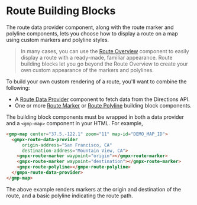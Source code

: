 # Route Building Blocks

The route data provider component, along with the route marker and polyline components, lets you choose how to display a route on a map using custom markers and polyline styles.

> In many cases, you can use the [Route Overview](../route_overview/README.md) component to easily display a route with a ready-made, familiar appearance. Route building blocks let you go beyond the Route Overview to create your own custom appearance of the markers and polylines.

To build your own custom rendering of a route, you'll want to combine the following:

* A [Route Data Provider](./route_data_provider/README.md) component to fetch data from the Directions API.
* One or more [Route Marker](./route_marker/README.md) or [Route Polyline](./route_polyline/README.md) building block components.

The building block components must be wrapped in both a data provider and a `<gmp-map>` component in your HTML. For example,

```html
<gmp-map center="37.5,-122.1" zoom="11" map-id="DEMO_MAP_ID">
  <gmpx-route-data-provider
      origin-address="San Francisco, CA"
      destination-address="Mountain View, CA">
    <gmpx-route-marker waypoint="origin"></gmpx-route-marker>
    <gmpx-route-marker waypoint="destination"></gmpx-route-marker>
    <gmpx-route-polyline></gmpx-route-polyline>
  </gmpx-route-data-provider>
</gmp-map>
```

The above example renders markers at the origin and destination of the route, and a basic polyline indicating the route path.
